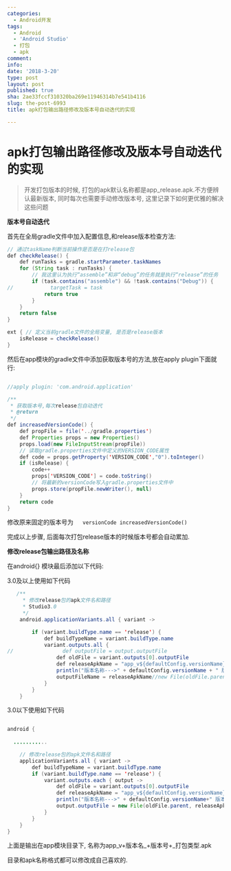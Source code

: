 ```yaml
---
categories:
  - Android开发
tags:
  - Android
  - 'Android Studio'
  - 打包
  - apk
comment: 
info: 
date: '2018-3-20'
type: post
layout: post
published: true
sha: 2ae33fccf310320ba269e11946314b7e541b4116
slug: the-post-6993
title: apk打包输出路径修改及版本号自动迭代的实现

---
```


# apk打包输出路径修改及版本号自动迭代的实现

>开发打包版本的时候, 打包的apk默认名称都是app_release.apk.不方便辨认最新版本, 同时每次也需要手动修改版本号, 这里记录下如何更优雅的解决这些问题

**版本号自动迭代**

首先在全局gradle文件中加入配置信息,和release版本检查方法:

```java
// 通过taskName判断当前操作是否是在打release包
def checkRelease() {
    def runTasks = gradle.startParameter.taskNames
    for (String task : runTasks) {
        // 我这里认为执行“assemble”和非“debug”的任务就是执行“release”的任务
        if (task.contains("assemble") && !task.contains("Debug")) {
//            targetTask = task
            return true
        }
    }
    return false
}

ext { // 定义当前gradle文件的全局变量, 是否是release版本
    isRelease = checkRelease()
}
```

然后在app模块的gradle文件中添加获取版本号的方法,放在apply plugin下面就行:

```java

//apply plugin: 'com.android.application'

/**
 * 获取版本号,每次release包自动迭代
 * @return
 */
def increasedVersionCode() {
    def propFile = file('../gradle.properties')
    def Properties props = new Properties()
    props.load(new FileInputStream(propFile))
    // 读取gradle.properties文件中定义的VERSION_CODE属性
    def code = props.getProperty('VERSION_CODE',"0").toInteger()
    if (isRelease) {
        code++
        props['VERSION_CODE'] = code.toString()
        // 将最新的versionCode写入gradle.properties文件中
        props.store(propFile.newWriter(), null)
    }
    return code
}
```

修改原来固定的版本号为`   versionCode increasedVersionCode()`

完成以上步骤, 后面每次打包release版本的时候版本号都会自动累加.


**修改release包输出路径及名称**

在android{}  模块最后添加以下代码:

3.0及以上使用如下代码

```java
   /**
     * 修改release包的apk文件名和路径
     * Studio3.0
     */
    android.applicationVariants.all { variant ->

        if (variant.buildType.name == 'release') {
            def buildTypeName = variant.buildType.name
            variant.outputs.all {
//                def outputFile = output.outputFile
                def oldFile = variant.outputs[0].outputFile
                def releaseApkName = "app_v${defaultConfig.versionName}_${defaultConfig.versionCode}_${buildTypeName}.apk"
                println("版本名称--->" + defaultConfig.versionName + " 版本号--->" + defaultConfig.versionCode)
                outputFileName = releaseApkName//new File(oldFile.parent, releaseApkName)
            }
        }
    }
```

3.0以下使用如下代码

``` java

android {
  
  ...........

    // 修改release包的apk文件名和路径
    applicationVariants.all { variant ->
        def buildTypeName = variant.buildType.name
        if (variant.buildType.name == 'release') {
            variant.outputs.each { output ->
                def oldFile = variant.outputs[0].outputFile
                def releaseApkName = "app_v${defaultConfig.versionName}_${defaultConfig.versionCode}_${buildTypeName}.apk"
                println("版本名称--->" + defaultConfig.versionName+" 版本号--->"+defaultConfig.versionCode)
                output.outputFile = new File(oldFile.parent, releaseApkName)
            }
        }
    }
}

```

上面是输出在app模块目录下, 名称为app_v+版本名_+版本号+_打包类型.apk

目录和apk名称格式都可以修改成自己喜欢的.